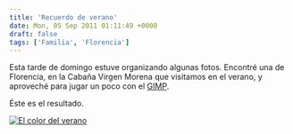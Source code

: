 ```yaml
---
title: 'Recuerdo de verano'
date: Mon, 05 Sep 2011 01:11:49 +0000
draft: false
tags: ['Familia', 'Florencia']
---
```


Esta tarde de domingo estuve organizando algunas fotos. Encontré una de Florencia, en la Cabaña Virgen Morena que visitamos en el verano, y aproveché para jugar un poco con el [GIMP](http://www.gimp.org/). 

Éste es el resultado.

[![El color del verano](https://lh4.googleusercontent.com/-kPt7Brok5go/TmQfgslVY4I/AAAAAAAAEi0/nqaL01yxVuQ/s400/IMG%2525203194.jpg "Flor")](https://picasaweb.google.com/lh/photo/pfjg9ntPQ0OyhxUGdBMI2A?feat=embedwebsite)
